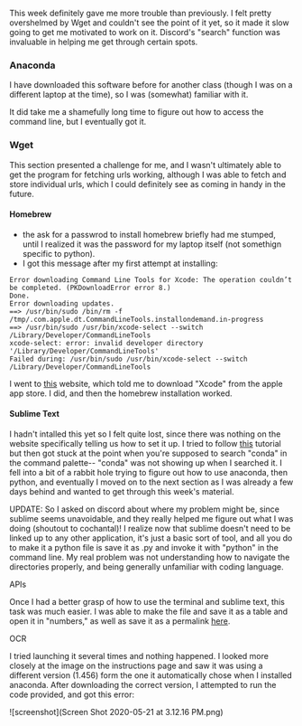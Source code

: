 This week definitely gave me more trouble than previously. I felt pretty overshelmed by Wget and couldn't see the point of it yet, so it made it slow going to get me motivated to work on it. Discord's "search" function was invaluable in helping me get through certain spots. 

### Anaconda 

I have downloaded this software before for another class (though I was on a different laptop at the time),
so I was (somewhat) familiar with it.

It did take me a shamefully long time to figure out how to access the command line, but I eventually got it. 

### Wget

This section presented a challenge for me, and I wasn't ultimately able to get the program for fetching urls working, although I was able to fetch and store individual urls, which I could definitely see as coming in handy in the future. 

#### Homebrew

- the ask for a passwrod to install homebrew briefly had me stumped, until I realized it was the password for my laptop itself (not somethign specific to python).
- I got this message after my first attempt at installing: 
``` 
Error downloading Command Line Tools for Xcode: The operation couldn’t be completed. (PKDownloadError error 8.) 
Done.
Error downloading updates.
==> /usr/bin/sudo /bin/rm -f /tmp/.com.apple.dt.CommandLineTools.installondemand.in-progress
==> /usr/bin/sudo /usr/bin/xcode-select --switch /Library/Developer/CommandLineTools
xcode-select: error: invalid developer directory '/Library/Developer/CommandLineTools'
Failed during: /usr/bin/sudo /usr/bin/xcode-select --switch /Library/Developer/CommandLineTools
``` 

I went to [this](https://treehouse.github.io/installation-guides/mac/homebrew) website, which told me to 
download "Xcode" from the apple app store. I did, and then the homebrew installation worked. 

#### Sublime Text

I hadn't intalled this yet so I felt quite lost, since there was nothing on the website specifically telling us how to set it up. I tried to follow [this](https://docs.anaconda.com/anaconda/user-guide/tasks/integration/sublime/) tutorial but then got stuck at the point when you're supposed to search "conda" in the command palette-- "conda" was not showing up when I searched it. I fell into a bit of a rabbit hole trying to figure out how to use anaconda, then python, and eventually I moved on to the next section as I was already a few days behind and wanted to get through this week's material. 

UPDATE: So I asked on discord about where my problem might be, since sublime seems unavoidable, and they really helped me figure out what I was doing (shoutout to cochantal)! I realize now that sublime doesn't need to be linked up to any other application, it's just a basic sort of tool, and all you do to make it a python file is save it as .py and invoke it with "python" in the command line. My real problem was not understanding how to navigate the directories properly, and being generally unfamiliar with coding language. 

APIs

Once I had a better grasp of how to use the terminal and sublime text, this task was much easier. I was able to make the file and save it as a table and open it in "numbers," as well as save it as a permalink [here](https://json-csv.com/c/Yte9). 

OCR

I tried launching it several times and nothing happened. I looked more closely at the image on the instructions page and saw it was using a different version (1.456) form the one it automatically chose when I installed anaconda. After downloading the correct version, I attempted to run the code provided, and got this error: 

![screenshot](Screen Shot 2020-05-21 at 3.12.16 PM.png)
